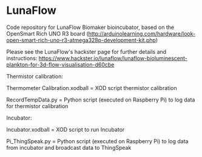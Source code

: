# LunaFlow
Code repository for LunaFlow Biomaker bioincubator, based on the OpenSmart Rich UNO R3 board (http://arduinolearning.com/hardware/look-open-smart-rich-uno-r3-atmega328p-development-kit.php)

Please see the LunaFlow's hackster page for further details and instructions:
https://www.hackster.io/lunaflow/lunaflow-bioluminescent-plankton-for-3d-flow-visualisation-d60cbe

Thermistor calibration:

Thermometer Calibration.xodball = XOD script thermistor calibration

RecordTempData.py = Python script (executed on Raspberry Pi) to log data for thermistor calibration


Incubator:

Incubator.xodball =  XOD script to run Incubator

Pi_ThingSpeak.py = Python script (executed on Raspberry Pi) to log data from incubator and broadcast data to ThingSpeak


